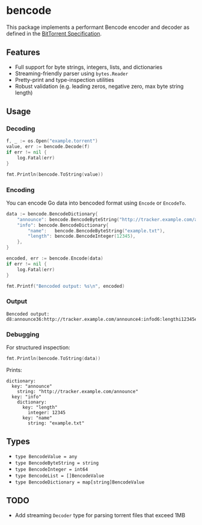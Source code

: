 # bencode

This package implements a performant Bencode encoder and decoder as defined in the [BitTorrent Specification](https://wiki.theory.org/BitTorrentSpecification#Bencoding).

## Features

- Full support for byte strings, integers, lists, and dictionaries
- Streaming-friendly parser using `bytes.Reader`
- Pretty-print and type-inspection utilities
- Robust validation (e.g. leading zeros, negative zero, max byte string length)

## Usage

### Decoding

```go
f, _ := os.Open("example.torrent")
value, err := bencode.Decode(f)
if err != nil {
	log.Fatal(err)
}

fmt.Println(bencode.ToString(value))
```

### Encoding

You can encode Go data into bencoded format using `Encode` or `EncodeTo`.

```go
data := bencode.BencodeDictionary{
	"announce": bencode.BencodeByteString("http://tracker.example.com/announce"),
	"info": bencode.BencodeDictionary{
		"name":   bencode.BencodeByteString("example.txt"),
		"length": bencode.BencodeInteger(12345),
	},
}

encoded, err := bencode.Encode(data)
if err != nil {
	log.Fatal(err)
}

fmt.Printf("Bencoded output: %s\n", encoded)
```

### Output

```
Bencoded output: d8:announce36:http://tracker.example.com/announce4:infod6:lengthi12345e4:name11:example.txte
```

### Debugging

For structured inspection:

```go
fmt.Println(bencode.ToString(data))
```

Prints:

```
dictionary:
  key: "announce"
    string: "http://tracker.example.com/announce"
  key: "info"
    dictionary:
      key: "length"
        integer: 12345
      key: "name"
        string: "example.txt"
```

## Types

- `type BencodeValue = any`
- `type BencodeByteString = string`
- `type BencodeInteger = int64`
- `type BencodeList = []BencodeValue`
- `type BencodeDictionary = map[string]BencodeValue`

## TODO

- Add streaming `Decoder` type for parsing torrent files that exceed 1MB
